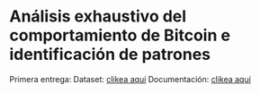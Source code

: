 # Análisis exhaustivo del comportamiento de Bitcoin e identificación de patrones
Primera entrega:
Dataset: [clikea aquí](https://github.com/chumagram/activos_financieros/blob/main/dataset_Bitcoin.csv)
Documentación: [clikea aquí](https://github.com/chumagram/activos_financieros/blob/main/Primera%20entrega%20-%20Gonzalo%20Gramajo.pdf)
